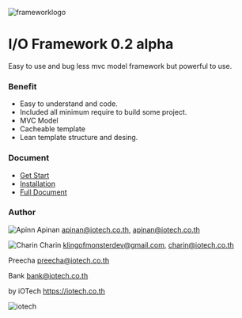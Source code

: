 ![frameworklogo](https://iotech.co.th/wp-content/uploads/2018/05/Framework-logo_Vertical-211x100.png)

# I/O Framework 0.2 alpha
Easy to use and bug less mvc model framework but powerful to use. 

### Benefit
- Easy to understand and code.
- Included all minimum require to build some project.
- MVC Model
- Cacheable template
- Lean template structure and desing.

### Document
- [Get Start]()
- [Installation]()
- [Full Document]()

### Author
![Apinn](https://avatars0.githubusercontent.com/u/1413490?s=20&v=4 "Apinan Woratrakun") Apinan <apinan@iotech.co.th>, <apinan@iotech.co.th>

![Charin](https://avatars0.githubusercontent.com/u/13948263?s=20&v=4 "Charin Aumponphison") Charin <klingofmonsterdev@gmail.com>, <charin@iotech.co.th>

Preecha <preecha@iotech.co.th>

Bank <bank@iotech.co.th>

by iOTech <https://iotech.co.th>

![iotech](https://iotech.co.th/wp-content/uploads/2018/01/cropped-Group-12-1.png)